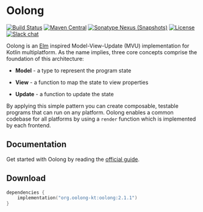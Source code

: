 # Oolong

[![Build Status](https://img.shields.io/github/workflow/status/oolong-kt/oolong/CD)](https://github.com/oolong-kt/oolong/actions?query=workflow%3ACD)
[![Maven Central](https://img.shields.io/maven-central/v/org.oolong-kt/oolong.svg)](#download)
[![Sonatype Nexus (Snapshots)](https://img.shields.io/nexus/s/https/oss.sonatype.org/org.oolong-kt/oolong.svg)](#download)
[![License](https://img.shields.io/github/license/oolong-kt/oolong.svg)](LICENSE.md)
[![Slack chat](https://img.shields.io/badge/slack-kotlinlang/oolong-brightgreen.svg)](https://kotlinlang.slack.com/archives/CGK4R59KP)

Oolong is an [Elm](https://guide.elm-lang.org/architecture) inspired Model-View-Update (MVU) implementation for Kotlin multiplatform. As the name implies, three core concepts comprise the foundation of this architecture: 

* **Model** - a type to represent the program state

* **View** - a function to map the state to view properties

* **Update** - a function to update the state

By applying this simple pattern you can create composable, testable programs that can run on any platform. Oolong enables a common codebase for all platforms by using a `render` function which is implemented by each frontend.

## Documentation

Get started with Oolong by reading the [official guide](https://oolong-kt.org).

## Download

```kotlin
dependencies {
    implementation("org.oolong-kt:oolong:2.1.1")
}
```
